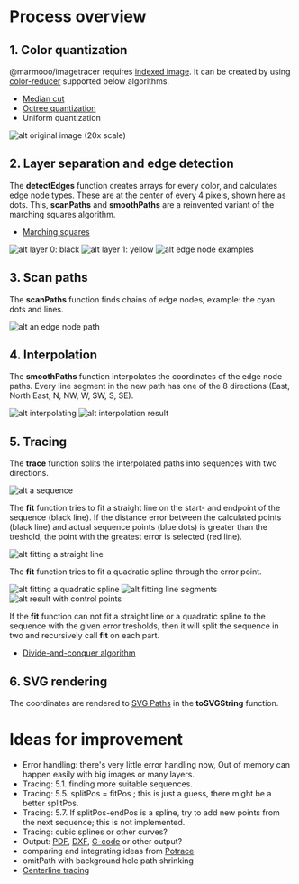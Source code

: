 # Process overview

## 1. Color quantization

@marmooo/imagetracer requires
[indexed image](https://en.wikipedia.org/wiki/Indexed_color). It can be created
by using [color-reducer](https://github.com/marmooo/color-reducer) supported
below algorithms.

- [Median cut](https://en.wikipedia.org/wiki/Median_cut)
- [Octree quantization](https://en.wikipedia.org/wiki/Octree)
- Uniform quantization

![alt original image (20x scale)](doc/img/s2.png)

## 2. Layer separation and edge detection

The **detectEdges** function creates arrays for every color, and calculates edge
node types. These are at the center of every 4 pixels, shown here as dots. This,
**scanPaths** and **smoothPaths** are a reinvented variant of the marching
squares algorithm.

- [Marching squares](https://en.wikipedia.org/wiki/Marching_squares)

![alt layer 0: black](doc/img/s3.png) ![alt layer 1: yellow](doc/img/s4.png)
![alt edge node examples](doc/img/s7.png)

## 3. Scan paths

The **scanPaths** function finds chains of edge nodes, example: the cyan dots
and lines.

![alt an edge node path](doc/img/s8.png)

## 4. Interpolation

The **smoothPaths** function interpolates the coordinates of the edge node
paths. Every line segment in the new path has one of the 8 directions (East,
North East, N, NW, W, SW, S, SE).

![alt interpolating](doc/img/s9.png)
![alt interpolation result](doc/img/s10.png)

## 5. Tracing

The **trace** function splits the interpolated paths into sequences with two
directions.

![alt a sequence](doc/img/s11.png)

The **fit** function tries to fit a straight line on the start- and endpoint of
the sequence (black line). If the distance error between the calculated points
(black line) and actual sequence points (blue dots) is greater than the
treshold, the point with the greatest error is selected (red line).

![alt fitting a straight line](doc/img/s12.png)

The **fit** function tries to fit a quadratic spline through the error point.

![alt fitting a quadratic spline](doc/img/s13.png)
![alt fitting line segments](doc/img/s14.png)
![alt result with control points](doc/img/s15.png)

If the **fit** function can not fit a straight line or a quadratic spline to the
sequence with the given error tresholds, then it will split the sequence in two
and recursively call **fit** on each part.

- [Divide-and-conquer algorithm](https://en.wikipedia.org/wiki/Divide_and_conquer_algorithm)

## 6. SVG rendering

The coordinates are rendered to
[SVG Paths](https://developer.mozilla.org/en-US/docs/Web/SVG/Tutorial/Paths) in
the **toSVGString** function.

# Ideas for improvement

- Error handling: there's very little error handling now, Out of memory can
  happen easily with big images or many layers.
- Tracing: 5.1. finding more suitable sequences.
- Tracing: 5.5. splitPos = fitPos ; this is just a guess, there might be a
  better splitPos.
- Tracing: 5.7. If splitPos-endPos is a spline, try to add new points from the
  next sequence; this is not implemented.
- Tracing: cubic splines or other curves?
- Output: [PDF](https://en.wikipedia.org/wiki/Portable_Document_Format),
  [DXF](https://en.wikipedia.org/wiki/AutoCAD_DXF),
  [G-code](https://en.wikipedia.org/wiki/G-code) or other output?
- comparing and integrating ideas from
  [Potrace](https://en.wikipedia.org/wiki/Potrace)
- omitPath with background hole path shrinking
- [Centerline tracing](https://github.com/jankovicsandras/imagetracerjs/issues/65)
